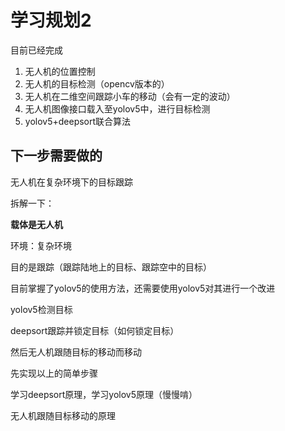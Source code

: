 # 学习规划2

目前已经完成

1. 无人机的位置控制
2. 无人机的目标检测（opencv版本的）
3. 无人机在二维空间跟踪小车的移动（会有一定的波动）
4. 无人机图像接口载入至yolov5中，进行目标检测
5. yolov5+deepsort联合算法



## 下一步需要做的

无人机在复杂环境下的目标跟踪

拆解一下：

**载体是无人机**

环境：复杂环境

目的是跟踪（跟踪陆地上的目标、跟踪空中的目标）

目前掌握了yolov5的使用方法，还需要使用yolov5对其进行一个改进

yolov5检测目标

deepsort跟踪并锁定目标（如何锁定目标）

然后无人机跟随目标的移动而移动

先实现以上的简单步骤



学习deepsort原理，学习yolov5原理（慢慢啃）

无人机跟随目标移动的原理



